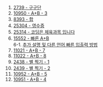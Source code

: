 1. <a href="https://www.acmicpc.net/problem/2739" target="_blank">2739 - 구구단</a>
2. <a href="https://www.acmicpc.net/problem/10950" target="_blank">10950 - A+B - 3</a>
3. <a href="https://www.acmicpc.net/problem/8393" target="_blank">8393 - 합</a>
4. <a href="https://www.acmicpc.net/problem/25304" target="_blank">25304 - 영수증</a>
5. <a href="https://www.acmicpc.net/problem/25314" target="_blank">25314 - 코딩은 체육과목 입니다</a>
6. <a href="https://www.acmicpc.net/problem/15552" target="_blank">15552 - 빠른 A+B</a>  
   6-1. <a href="https://www.acmicpc.net/board/view/22716" target="_blank">추가 설명 및 다른 언어 빠른 입출력 방법</a>
7. <a href="https://www.acmicpc.net/problem/11021" target="_blank">11021 - A+B - 7</a>
8. <a href="https://www.acmicpc.net/problem/11022" target="_blank">11022 - A+B - 8</a>
9. <a href="https://www.acmicpc.net/problem/2438" target="_blank">2438 - 별 찍기 - 1</a>
10. <a href="https://www.acmicpc.net/problem/2439" target="_blank">2439 - 별 찍기 - 2</a>
11. <a href="https://www.acmicpc.net/problem/10952" target="_blank">10952 - A+B - 5</a>
12. <a href="https://www.acmicpc.net/problem/10951" target="_blank">10951 - A+B - 4</a>
